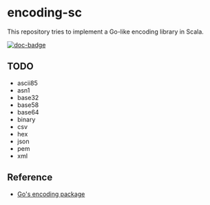 # encoding-sc
This repository tries to implement a Go-like encoding library in Scala.

[![doc-badge](https://img.shields.io/badge/doc-0.1-blue)][doc-pages]

## TODO
- ascii85
- asn1
- base32
- base58
- base64
- binary
- csv
- hex
- json
- pem
- xml

## Reference
- [Go's encoding package](https://pkg.go.dev/encoding)

[doc-pages]: https://sammyne.github.io/encoding-sc/com/github/sammyne/encoding/index.html
